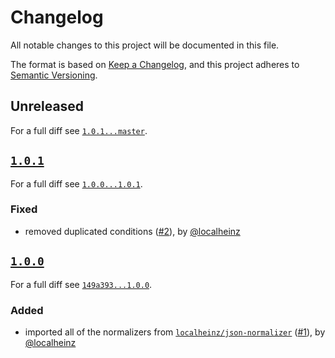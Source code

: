 # Changelog

All notable changes to this project will be documented in this file.

The format is based on [Keep a Changelog](https://keepachangelog.com/en/1.0.0/), and this project adheres to [Semantic Versioning](https://semver.org/spec/v2.0.0.html).

## Unreleased

For a full diff see [`1.0.1...master`](https://github.com/localheinz/composer-json-normalizer/compare/1.0.1...master).

## [`1.0.1`](https://github.com/localheinz/composer-json-normalizer/releases/tag/1.0.1)

For a full diff see [`1.0.0...1.0.1`](https://github.com/localheinz/composer-json-normalizer/compare/1.0.0...1.0.1).

### Fixed

* removed duplicated conditions ([#2](https://github.com/localheinz/composer-json-normalizer/pull/2)), by [@localheinz](https://github.com/localheinz)

## [`1.0.0`](https://github.com/localheinz/composer-json-normalizer/releases/tag/1.0.0)

For a full diff see [`149a393...1.0.0`](https://github.com/localheinz/composer-json-normalizer/compare/149a393...1.0.0).

### Added

* imported all of the normalizers from [`localheinz/json-normalizer`](https://github.com/localheinz/composer-normalize/tree/dcf55c24e2dfa49f7be594bfe50aa3c636b84501) ([#1](https://github.com/localheinz/composer-json-normalizer/pull/1)), by [@localheinz](https://github.com/localheinz)
